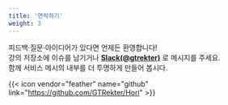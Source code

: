 ```yaml
---
title: '연락하기'
weight: 3
---
```


피드백·질문·아이디어가 있다면 언제든 환영합니다!  
강의 저장소에 이슈를 남기거나 **[Slack(@gtrekter)](https://linkerd.slack.com/archives/D07M5GLPVLK)** 로 메시지를 주세요.  
함께 서비스 메시의 내부를 더 투명하게 만들어 봅시다.

{{< icon vendor="feather" name="github" link="https://github.com/GTRekter/Hori" >}}